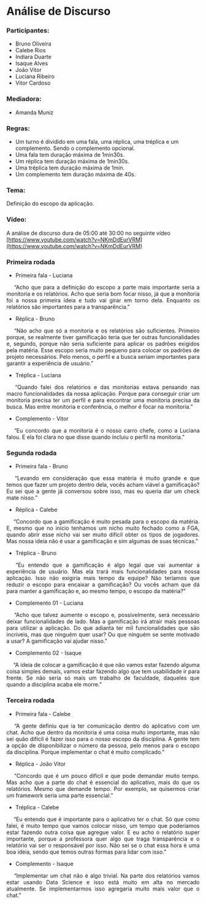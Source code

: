 # Análise de Discurso

### Participantes:
- Bruno Oliveira
- Calebe Rios
- Indiara Duarte
- Isaque Alves
- João Vitor
- Luciana Ribeiro
- Vitor Cardoso

### Mediadora:
- Amanda Muniz

### Regras:
- Um turno é dividido em uma fala, uma réplica, uma tréplica e um complemento. Sendo o complemento opcional.
- Uma fala tem duração máxima de 1min30s.
- Um réplica tem duração máxima de 1min30s.
- Uma tréplica tem duração máxima de 1min.
- Um complemento tem duração máxima de 40s.

### Tema:
Definição do escopo da aplicação.

### Vídeo:
A análise de discurso dura de 05:00 até 30:00 no seguinte vídeo [https://www.youtube.com/watch?v=NKmDdEurVRM](https://www.youtube.com/watch?v=NKmDdEurVRM)

### Primeira rodada
- Primeira fala - Luciana
<p align="justify">&emsp;
“Acho que para a definição do escopo a parte mais importante seria a monitoria e os relatórios. Acho que seria bom focar nisso, já que a monitoria foi a nossa primeira ideia e tudo vai girar em torno dela. Enquanto os relatórios são importantes para a transparência.”</p>

- Réplica - Bruno
<p align="justify">&emsp;
“Não acho que só a monitoria e os relatórios são suficientes. Primeiro porque, se realmente tiver gamificação teria que ter outras funcionalidades e, segundo, porque não seria suficiente para aplicar os padrões exigidos pela matéria. Esse escopo seria muito pequeno para colocar os padrões de projeto necessários. Pelo menos, o perfil e a busca seriam importantes para garantir a experiência de usuário.”</p>

- Tréplica -  Luciana
<p align="justify">&emsp;
“Quando falei dos relatórios e das monitorias estava pensando nas macro funcionalidades da nossa aplicação. Porque para conseguir criar um monitoria precisa ter um perfil e para encontrar uma monitoria precisa da busca. Mas entre monitoria e conferência, o melhor é focar na monitoria.”</p>

- Complemento - Vitor
<p align="justify">&emsp;
“Eu concordo que a monitoria é o nosso carro chefe, como a Luciana falou. E ela foi clara no que disse quando incluiu o perfil na monitoria.”</p>

### Segunda rodada
- Primeira fala - Bruno
<p align="justify">&emsp;
“Levando em consideração que essa matéria é muito grande e que temos que fazer um projeto dentro dela, vocês acham viável a gamificação? Eu sei que a gente já conversou sobre isso, mas eu queria dar um check mate nisso.”</p>

- Réplica - Calebe
<p align="justify">&emsp;
“Concordo que a gamificação é muito pesada para o escopo da matéria. E, mesmo que no início tenhamos um nicho muito fechado como a FGA, quando abrir esse nicho vai ser muito difícil obter os tipos de jogadores. Mas nossa ideia não é usar a gamificação e sim algumas de suas técnicas.”</p>

- Tréplica - Bruno
<p align="justify">&emsp;
“Eu entendo que a gamificação é algo legal que vai aumentar a experiência de usuário. Mas ela trará mais funcionalidades para nossa aplicação. Isso não exigiria mais tempo da equipe? Não teríamos que reduzir o escopo para encaixar a gamificação? Ou vocês acham que dá para manter a gamificação e, ao mesmo tempo, o escopo da matéria?”</p>

- Complemento 01 - Luciana
<p align="justify">&emsp;
“Acho que talvez aumente o escopo e, possivelmente, será necessário deixar funcionalidades de lado. Mas a gamificação irá atrair mais pessoas para utilizar a aplicação. Do que adianta ter mil funcionalidades que são incríveis, mas que ninguém quer usar? Ou que ninguém se sente motivado a usar? A gamificação vai ajudar nisso.”</p>

- Complemento 02 - Isaque
<p align="justify">&emsp;
“A ideia de colocar a gamificação é que não vamos estar fazendo alguma coisa simples demais, vamos estar fazendo algo que tem usabilidade ir para frente. Se não seria só mais um trabalho de faculdade, daqueles que quando a disciplina acaba ele morre.”</p>

### Terceira rodada
- Primeira fala - Calebe
<p align="justify">&emsp;
“A gente definiu que ia ter comunicação dentro do aplicativo com um chat. Acho que dentro da monitoria é uma coisa muito importante, mas não sei quão difícil é fazer isso para o nosso escopo da disciplina. A gente tem a opção de disponibilizar o número da pessoa, pelo menos para o escopo da disciplina. Porque implementar o chat é muito complicado.”</p>

- Réplica - João Vitor
<p align="justify">&emsp;
“Concordo que é um pouco difícil e que pode demandar muito tempo. Mas acho que a parte do chat é essencial do aplicativo, mais do que os relatórios. Mesmo que demande tempo. Por exemplo, se quisermos criar um framework seria uma parte essencial.”</p>

- Tréplica -  Calebe
<p align="justify">&emsp;
“Eu entendo que é importante para o aplicativo ter o chat. Só que como falei, é muito tempo que vamos colocar nisso, um tempo que poderíamos estar fazendo outra coisa que agregue valor. E eu acho o relatório super importante, porque a professora quer algo que traga transparência e o relatório vai ser o responsável por isso. Não sei se o chat essa hora é uma boa ideia, sendo que temos outras formas para lidar com isso.”</p>

- Complemento - Isaque
<p align="justify">&emsp;
“Implementar um chat não é algo trivial. Na parte dos relatórios vamos estar usando Data Science e isso está muito em alta no mercado atualmente. Se implementarmos isso agregaria muito mais valor que o chat.”</p>
